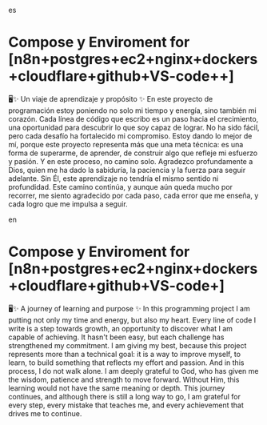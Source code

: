 es
# Compose y Enviroment for [n8n+postgres+ec2+nginx+dockers+cloudflare+github+VS-code++]
🖥️✨ Un viaje de aprendizaje y propósito ✨
En este proyecto de programación estoy poniendo no solo mi tiempo y energía, sino también mi corazón. Cada línea de código que escribo es un paso hacia el crecimiento, una oportunidad para descubrir lo que soy capaz de lograr. No ha sido fácil, pero cada desafío ha fortalecido mi compromiso.
Estoy dando lo mejor de mí, porque este proyecto representa más que una meta técnica: es una forma de superarme, de aprender, de construir algo que refleje mi esfuerzo y pasión. Y en este proceso, no camino solo. Agradezco profundamente a Dios, quien me ha dado la sabiduría, la paciencia y la fuerza para seguir adelante. Sin Él, este aprendizaje no tendría el mismo sentido ni profundidad.
Este camino continúa, y aunque aún queda mucho por recorrer, me siento agradecido por cada paso, cada error que me enseña, y cada logro que me impulsa a seguir.

en
# Compose y Enviroment for [n8n+postgres+ec2+nginx+dockers+cloudflare+github+VS-code+]
🖥️✨ A journey of learning and purpose ✨
In this programming project I am putting not only my time and energy, but also my heart. Every line of code I write is a step towards growth, an opportunity to discover what I am capable of achieving. It hasn't been easy, but each challenge has strengthened my commitment.
I am giving my best, because this project represents more than a technical goal: it is a way to improve myself, to learn, to build something that reflects my effort and passion. And in this process, I do not walk alone. I am deeply grateful to God, who has given me the wisdom, patience and strength to move forward. Without Him, this learning would not have the same meaning or depth.
This journey continues, and although there is still a long way to go, I am grateful for every step, every mistake that teaches me, and every achievement that drives me to continue.


